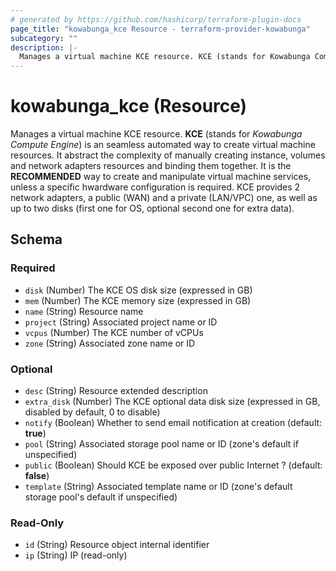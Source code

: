 ```yaml
---
# generated by https://github.com/hashicorp/terraform-plugin-docs
page_title: "kowabunga_kce Resource - terraform-provider-kowabunga"
subcategory: ""
description: |-
  Manages a virtual machine KCE resource. KCE (stands for Kowabunga Compute Engine) is an seamless automated way to create virtual machine resources. It abstract the complexity of manually creating instance, volumes and network adapters resources and binding them together. It is the RECOMMENDED way to create and manipulate virtual machine services, unless a specific hwardware configuration is required. KCE provides 2 network adapters, a public (WAN) and a private (LAN/VPC) one, as well as up to two disks (first one for OS, optional second one for extra data).
---
```


# kowabunga_kce (Resource)

Manages a virtual machine KCE resource. **KCE** (stands for *Kowabunga Compute Engine*) is an seamless automated way to create virtual machine resources. It abstract the complexity of manually creating instance, volumes and network adapters resources and binding them together. It is the **RECOMMENDED** way to create and manipulate virtual machine services, unless a specific hwardware configuration is required. KCE provides 2 network adapters, a public (WAN) and a private (LAN/VPC) one, as well as up to two disks (first one for OS, optional second one for extra data).



<!-- schema generated by tfplugindocs -->
## Schema

### Required

- `disk` (Number) The KCE OS disk size (expressed in GB)
- `mem` (Number) The KCE memory size (expressed in GB)
- `name` (String) Resource name
- `project` (String) Associated project name or ID
- `vcpus` (Number) The KCE number of vCPUs
- `zone` (String) Associated zone name or ID

### Optional

- `desc` (String) Resource extended description
- `extra_disk` (Number) The KCE optional data disk size (expressed in GB, disabled by default, 0 to disable)
- `notify` (Boolean) Whether to send email notification at creation (default: **true**)
- `pool` (String) Associated storage pool name or ID (zone's default if unspecified)
- `public` (Boolean) Should KCE be exposed over public Internet ? (default: **false**)
- `template` (String) Associated template name or ID (zone's default storage pool's default if unspecified)

### Read-Only

- `id` (String) Resource object internal identifier
- `ip` (String) IP (read-only)


